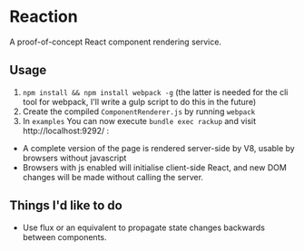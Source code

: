 # Reaction

A proof-of-concept React component rendering service.

## Usage

1. `npm install && npm install webpack -g` (the latter is needed for the cli tool for webpack, I'll write a gulp script to do this in the future)
2. Create the compiled `ComponentRenderer.js` by running `webpack`
3. In `examples` You can now execute `bundle exec rackup` and visit http://localhost:9292/ :
  - A complete version of the page is rendered server-side by V8, usable by browsers without javascript
  - Browsers with js enabled will initialise client-side React, and new DOM changes will be made without calling the server.

## Things I'd like to do

- Use flux or an equivalent to propagate state changes backwards between components.